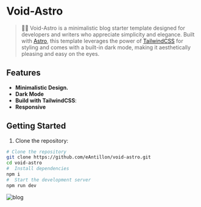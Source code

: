 
# Void-Astro

> 🧑‍🚀 Void-Astro is a minimalistic blog starter template designed for developers and writers who appreciate simplicity and elegance. Built with [Astro](https://astro.build/), this template leverages the power of [TailwindCSS](https://tailwindcss.com/) for styling and comes with a built-in dark mode, making it aesthetically pleasing and easy on the eyes.

## Features

- **Minimalistic Design.**
- **Dark Mode**
- **Build with TailwindCSS**: 
- **Responsive**


## Getting Started

1. Clone the repository:
```bash
# Clone the repository
git clone https://github.com/eAntillon/void-astro.git
cd void-astro
#  Install dependencies
npm i
#  Start the development server
npm run dev
```

![blog](https://github.com/withastro/astro/assets/2244813/ff10799f-a816-4703-b967-c78997e8323d)


